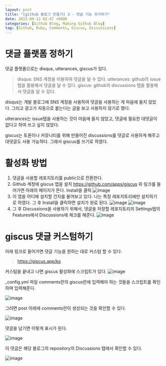 ```yaml
---
layout: post
title: "[github 블로그 만들기] 3 - 댓글 기능 추가하기"
date: 2022-09-12 02:47 +0900
categories: [Github Blog, Making Github Blog]
tag: [Github, Ruby, Comments, Giscus, Discussions]
---
```

# 댓글 플랫폼 정하기

댓글 플랫폼으로는 disqus, utterances, giscus가 있다.

> disqus: SNS 계정을 이용하여 댓글을 달 수 있다.
> utterances: github의 issue 탭을 활용해서 댓글을 달 수 있다.
> giscus: github의 discussions 탭을 활용해서 댓글을 달 수 있다.

disqus는 개발 블로그에 SNS 계정을 사용하여 댓글을 사용하는 게 마음에 들지 않았다.
그리고 광고가 자동으로 붙는다는 글을 보고 사용하지 않기로 했다.

utterances는 issue탭을 사용하는 것이 마음에 들지 않았고, 댓글에 필요한 대댓글이 없다고 하여 쓰고 싶지 않았다.

giscus는 토론이나 커뮤니티를 위해 만들어진 discussions를 댓글로 사용하게 해주고 대댓글도 사용 가능하다. 그래서 giscus를 쓰기로 하였다.

# 활성화 방법

1. 댓글을 사용할 레포지토리를 public으로 전환한다.
2. Github 계정에 giscus 앱을 설치
  https://github.com/apps/giscus
  위 링크를 들어가면 아래의 페이지가 뜬다.
  Install을 클릭
  ![image](https://user-images.githubusercontent.com/53047744/188343992-7695289c-7ab8-4310-a99f-de76861eb3fe.png)
3. 이 앱을 어디에 설치할 건지를 물어보고 있다.
  나는 특정 레포지토리에만 설치하기로 하였다.
  그 후 Install을 클릭하면 설치가 완료 된다.
  ![image](https://user-images.githubusercontent.com/53047744/188344250-eef96705-ca7b-42a3-9b89-76b6c0ecb26e.png)
  ![image](https://user-images.githubusercontent.com/53047744/188344455-301cb78e-cb86-4692-874b-ac6d5315d1f9.png)
4. 그 후 Discussions을 사용하기 위해서, 댓글을 저장할 레포지토리의 Settings탭의 Features에서 Discussions에 체크를 해준다.
  ![image](https://user-images.githubusercontent.com/53047744/188344821-3ac116a2-823e-4b33-8a9d-6018649395e9.png)

# giscus 댓글 커스텀하기
아래 링크로 들어가면 댓글 기능을 원하는 대로 커스텀 할 수 있다.
> https://giscus.app/ko

커스텀을 끝내고 나면 giscus 활성화에 스크립트가 있다.
![image](https://user-images.githubusercontent.com/53047744/189541513-437d79df-c7cf-4ff1-9334-50f26a26aa1c.png)

_config.yml 파일 comments란의 giscus란에 입력해야 하는 것들을 스크립트를 확인하며 입력해준다.

![image](https://user-images.githubusercontent.com/53047744/188346600-7dd1bde2-316f-445e-b0cc-137987e7af9b.png)

그러면 post 아래에 comments란이 생성되는 것을 확인할 수 있다.

![image](https://user-images.githubusercontent.com/53047744/189540789-47401a88-fbcb-403f-8cf9-c180fe39bf66.png)

댓글을 남기면 이렇게 표시가 된다.

![image](https://user-images.githubusercontent.com/53047744/189540877-e70bdb6d-1de4-48c5-a990-84f595d0d059.png)

이 댓글은 해당 블로그의 repository의 Discussions 탭에서 확인할 수 있다.

![image](https://user-images.githubusercontent.com/53047744/189540952-3ce6cf7d-069e-4580-a5a5-222559bf25ef.png)
